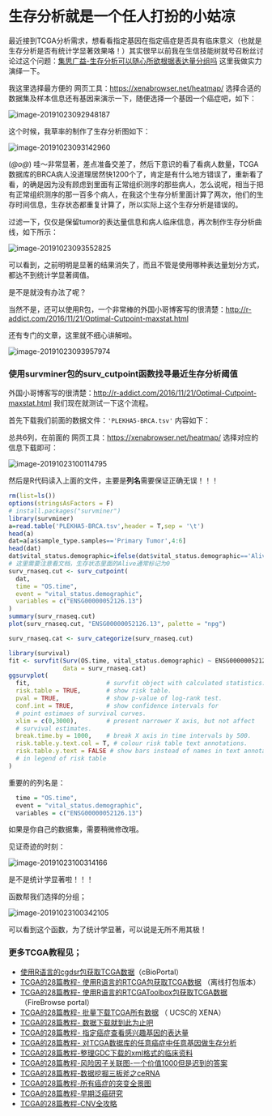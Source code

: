 # 生存分析就是一个任人打扮的小姑凉

最近接到TCGA分析需求，想看看指定基因在指定癌症是否具有临床意义（也就是生存分析是否有统计学显著效果咯！）其实很早以前我在生信技能树就号召粉丝讨论过这个问题：[集思广益-生存分析可以随心所欲根据表达量分组吗](https://mp.weixin.qq.com/s/pQL8jA38gDPO5xVDG0L94w) 这里我做实力演绎一下。

我这里选择最方便的 网页工具：https://xenabrowser.net/heatmap/  选择合适的数据集及样本信息还有基因来演示一下，随便选择一个基因一个癌症吧，如下：

![image-20191023092948187](figures/image-20191023092948187.png)

这个时候，我草率的制作了生存分析图如下：

![image-20191023093142960](figures/image-20191023093142960.png)

(*@ο@*) 哇～非常显著，差点准备交差了，然后下意识的看了看病人数量，TCGA数据库的BRCA病人没道理居然快1200个了，肯定是有什么地方错误了，重新看了看，的确是因为没有顾虑到里面有正常组织测序的那些病人，怎么说呢，相当于把有正常组织测序的那一百多个病人，在我这个生存分析里面计算了两次，他们的生存时间信息，生存状态都重复计算了，所以实际上这个生存分析是错误的。

过滤一下，仅仅是保留tumor的表达量信息和病人临床信息，再次制作生存分析曲线，如下所示：

![image-20191023093552825](figures/image-20191023093552825.png)

可以看到，之前明明是显著的结果消失了，而且不管是使用哪种表达量划分方式，都达不到统计学显著阈值。

是不是就没有办法了呢？

当然不是，还可以使用R包，一个非常棒的外国小哥博客写的很清楚：http://r-addict.com/2016/11/21/Optimal-Cutpoint-maxstat.html 

还有专门的文章，这里就不细心讲解啦。

![image-20191023093957974](figures/image-20191023093957974.png)

### 使用survminer包的surv_cutpoint函数找寻最近生存分析阈值

外国小哥博客写的很清楚：http://r-addict.com/2016/11/21/Optimal-Cutpoint-maxstat.html 我们现在就测试一下这个流程。

首先下载我们前面的数据文件：`'PLEKHA5-BRCA.tsv'` 内容如下：

总共6列，在前面的 网页工具：https://xenabrowser.net/heatmap/  选择对应的信息下载即可：

![image-20191023100114795](figures/image-20191023100114795.png)

然后是R代码读入上面的文件，主要是**列名**需要保证正确无误！！！

```r
rm(list=ls())
options(stringsAsFactors = F)
# install.packages("survminer")
library(survminer)
a=read.table('PLEKHA5-BRCA.tsv',header = T,sep = '\t')
head(a)
dat=a[a$sample_type.samples=='Primary Tumor',4:6]
head(dat)
dat$vital_status.demographic=ifelse(dat$vital_status.demographic=='Alive',0,1)
# 这里需要注意看文档，生存状态里面的Alive通常标记为0
surv_rnaseq.cut <- surv_cutpoint(
  dat,
  time = "OS.time",
  event = "vital_status.demographic",
  variables = c("ENSG00000052126.13")
)
summary(surv_rnaseq.cut)
plot(surv_rnaseq.cut, "ENSG00000052126.13", palette = "npg")

surv_rnaseq.cat <- surv_categorize(surv_rnaseq.cut) 

library(survival)
fit <- survfit(Surv(OS.time, vital_status.demographic) ~ ENSG00000052126.13,
               data = surv_rnaseq.cat)
ggsurvplot(
  fit,                     # survfit object with calculated statistics.
  risk.table = TRUE,       # show risk table.
  pval = TRUE,             # show p-value of log-rank test.
  conf.int = TRUE,         # show confidence intervals for 
  # point estimaes of survival curves.
  xlim = c(0,3000),        # present narrower X axis, but not affect
  # survival estimates.
  break.time.by = 1000,    # break X axis in time intervals by 500. 
  risk.table.y.text.col = T, # colour risk table text annotations.
  risk.table.y.text = FALSE # show bars instead of names in text annotations
  # in legend of risk table
)

```

重要的的列名是：

```r
  time = "OS.time",
  event = "vital_status.demographic",
  variables = c("ENSG00000052126.13")
```

如果是你自己的数据集，需要稍微修改哦。

见证奇迹的时刻：

![image-20191023100314166](./survival-plot.png)

是不是统计学显著啦！！！

函数帮我们选择的分组；

![image-20191023100342105](readme.assets/distribution.png)

可以看到这个函数，为了统计学显著，可以说是无所不用其极！

### 更多TCGA教程见；

- [使用R语言的cgdsr包获取TCGA数据](http://mp.weixin.qq.com/s?__biz=MzAxMDkxODM1Ng==&mid=2247486492&idx=1&sn=3a7251244377fdd4b2a3aa5c8cd1131a&chksm=9b484ca7ac3fc5b1a21202cf25ff15a8eec434424aa3e48787129fa6f5e66ebe57ffcb631772&scene=21#wechat_redirect)（cBioPortal）
- [TCGA的28篇教程- 使用R语言的RTCGA包获取TCGA数据](http://mp.weixin.qq.com/s?__biz=MzAxMDkxODM1Ng==&mid=2247486585&idx=1&sn=3035f6420904aad2c8161b362cdeb472&chksm=9b484cc2ac3fc5d479fc5bce3d68d4666b763652a21a55b281aad8c0c4df9b56b4d3b353cc4c&scene=21#wechat_redirect) （离线打包版本）
- [TCGA的28篇教程- 使用R语言的RTCGAToolbox包获取TCGA数据](http://mp.weixin.qq.com/s?__biz=MzAxMDkxODM1Ng==&mid=2247486728&idx=1&sn=3990dff5efccedc060443b7f3af3b6ee&chksm=9b484db3ac3fc4a51ee34ba578280d89ea6159a48d9dec1c7ecd5dbe208c53a1b36c439de75d&scene=21#wechat_redirect) （FireBrowse portal）
- [TCGA的28篇教程-  批量下载TCGA所有数据](http://mp.weixin.qq.com/s?__biz=MzAxMDkxODM1Ng==&mid=2247486746&idx=1&sn=b7c5ad7eff8cffb3620756f5feaff587&chksm=9b484da1ac3fc4b741a6e3b59ba1bf668a11e21eb610f1a1d4582e33d429c67c14e6659c0771&scene=21#wechat_redirect) （ UCSC的 XENA）
- [TCGA的28篇教程- 数据下载就到此为止吧](http://mp.weixin.qq.com/s?__biz=MzAxMDkxODM1Ng==&mid=2247486789&idx=1&sn=bf65ccc84b3d920b284118d146006f54&chksm=9b484dfeac3fc4e86174a536b33edeb60fa064fa10d9528acdc2e2b7c0ee72c4bdedeb0b7180&scene=21#wechat_redirect)
- [TCGA的28篇教程- 指定癌症查看感兴趣基因的表达量](http://mp.weixin.qq.com/s?__biz=MzAxMDkxODM1Ng==&mid=2247486845&idx=1&sn=b735a4690d9f4efdd601bc8ddd9c4362&chksm=9b484dc6ac3fc4d025c20665213efa64d4b83ff3d923633c8f76d7aedf1a21d4b5feb4086e8c&scene=21#wechat_redirect)
- [TCGA的28篇教程- 对TCGA数据库的任意癌症中任意基因做生存分析](http://mp.weixin.qq.com/s?__biz=MzAxMDkxODM1Ng==&mid=2247486915&idx=1&sn=19a6e45f82712e7a94d409e22de7a23a&chksm=9b484d78ac3fc46e92f63cc0c9918e9988c72bb9726152002a4d00b58fc9ea3751fa1732b946&scene=21#wechat_redirect)
- [TCGA的28篇教程-整理GDC下载的xml格式的临床资料](http://mp.weixin.qq.com/s?__biz=MzAxMDkxODM1Ng==&mid=2247487143&idx=1&sn=ac54a5a679af47f1ad5516631830d66d&chksm=9b484e1cac3fc70aead6b03efb5a393910bea818f9b36d8802307253b71b7a0657993fbaa447&scene=21#wechat_redirect)
- [TCGA的28篇教程-风险因子关联图-一个价值1000但是迟到的答案](http://mp.weixin.qq.com/s?__biz=MzAxMDkxODM1Ng==&mid=2247487152&idx=1&sn=244a799c035fd081e01964f4c2d39bed&chksm=9b484e0bac3fc71de3de79b4863ad5a118a1f735deac86e1b6b39627387016ccd2a6b07eef7e&scene=21#wechat_redirect)
- [TCGA的28篇教程-数据挖掘三板斧之ceRNA](http://mp.weixin.qq.com/s?__biz=MzAxMDkxODM1Ng==&mid=2247487183&idx=1&sn=8f5bde28f608e267e7195a83797da300&chksm=9b484e74ac3fc762ff2e209d54d27ceeacfa7a186f2433f30eceeb04966045ae14e3cb3bf8bb&scene=21#wechat_redirect)
- [TCGA的28篇教程-所有癌症的突变全景图](http://mp.weixin.qq.com/s?__biz=MzAxMDkxODM1Ng==&mid=2247487369&idx=1&sn=fed7321eb1dda047ed7ee9a8e01b8595&chksm=9b484f32ac3fc624dcf67f8e56d611e797cc2c477105093ae8593b003c8ba39eb3fff72c1b54&scene=21#wechat_redirect)
- [TCGA的28篇教程-早期泛癌研究](http://mp.weixin.qq.com/s?__biz=MzAxMDkxODM1Ng==&mid=2247487415&idx=1&sn=715eacae5c4e4373660eddb25b976dca&chksm=9b484f0cac3fc61a3df681d6fde596cf8b5f6c44e6f4f554c3888edcc691d04257a3f88e5108&scene=21#wechat_redirect)
- [TCGA的28篇教程-CNV全攻略](http://mp.weixin.qq.com/s?__biz=MzAxMDkxODM1Ng==&mid=2247487448&idx=1&sn=6b6335199b0c604d801c91a40ea051c8&chksm=9b484f63ac3fc675e33dbda1a028ca1e3eae3cb78b20743a6d942738c2041447746fda00e803&scene=21#wechat_redirect)

